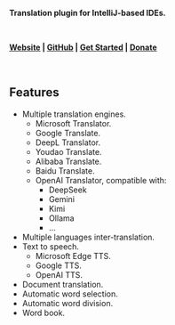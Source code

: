 <p><b>Translation plugin for IntelliJ-based IDEs.</b></p>
<br/>
<p>
    <b>
        <a href="https://intellij-translation.yiiguxing.top">Website</a> |
        <a href="https://github.com/YiiGuxing/TranslationPlugin">GitHub</a> |
        <a href="https://intellij-translation.yiiguxing.top/start.html">Get Started</a> |
        <a href="https://plugins.jetbrains.com/plugin/8579-translation/support-donate">Donate</a>
    </b>
</p>
<br/>
<h2>Features</h2>
<ul>
    <li>Multiple translation engines.
        <ul>
            <li>Microsoft Translator.</li>
            <li>Google Translate.</li>
            <li>DeepL Translator.</li>
            <li>Youdao Translate.</li>
            <li>Alibaba Translate.</li>
            <li>Baidu Translate.</li>
            <li>OpenAI Translator, compatible with:
                <ul>
                    <li>DeepSeek</li>
                    <li>Gemini</li>
                    <li>Kimi</li>
                    <li>Ollama</li>
                    <li>...</li>
                </ul>
            </li>
        </ul>
    </li>
    <li>Multiple languages inter-translation.</li>
    <li>Text to speech.
        <ul>
            <li>Microsoft Edge TTS.</li>
            <li>Google TTS.</li>
            <li>OpenAI TTS.</li>
        </ul>
    </li>
    <li>Document translation.</li>
    <li>Automatic word selection.</li>
    <li>Automatic word division.</li>
    <li>Word book.</li>
</ul>